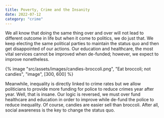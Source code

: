 ```yaml
---
title: Poverty, Crime and the Insanity
date: 2022-07-12
category: "crime"
---
```


We all know that doing the same thing over and over will not lead to different outcome in life but when it come to politics, we do just that. We keep electing the same political parties to maintain the status quo and then get disappointed of our actions. Our education and healthcare, the most vital services cannot be improved when de-funded; however, we expect to improve nonetheless.

<!-- excerpt -->

{% image "src/assets/images/candies-broccoli.png", "Eat broccoli; not candies", "image", [300, 600] %}

Meanwhile, inequality is directly linked to crime rates but we allow politicians to provide more funding for police to reduce crimes year after year. Well, that is insane. Our logic is reversed, we must over fund healthcare and education in order to improve while de-fund the police to reduce inequality. Of course, candies are easier sell than broccoli. After all, social awareness is the key to change the status quo.
